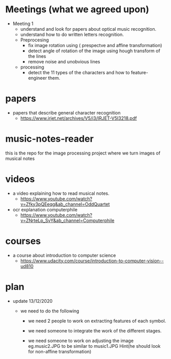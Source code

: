 # Meetings (what we agreed upon)
- Meeting 1
  - understand and look for papers about optical music recognition.
  - understand how to do written letters recognition.
  - Preprocesing 
    - fix image rotation using ( prespectve and affine transformation) 
    - detect angle of rotation of the image using hough transform of the lines
    - remove noise and unobvious lines
  - processing
    - detect the 11 types of the characters and how to feature-engineer them.
    
# papers 
  - papers that describe general character recognition
    - https://www.irjet.net/archives/V5/i3/IRJET-V5I3218.pdf
    

# music-notes-reader
this is the repo for the image processing project where we turn images of musical notes

# videos
- a video explaining how to read musical notes.
  - https://www.youtube.com/watch?v=Zfky3pQEeqg&ab_channel=OddQuartet
- ocr explanation computerphile
  - https://www.youtube.com/watch?v=ZNrteLp_SvY&ab_channel=Computerphile
# courses
- a course about introduction to computer science
  - https://www.udacity.com/course/introduction-to-computer-vision--ud810

# plan
  - update 13/12/2020
    - we need to do the following     
    
       - we need 2 people to work on extracting features of each symbol.
       
       - we need someone to integrate the work of the different stages.
       
       - we need someone to work on adjusting the image eg.music2.JPG to be similar to music1.JPG Hint(he should look for non-affine transformation)
